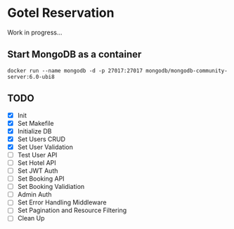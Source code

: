 # Gotel Reservation
Work in progress...

## Start MongoDB as a container
`docker run --name mongodb -d -p 27017:27017 mongodb/mongodb-community-server:6.0-ubi8`

## TODO

- [x] Init
- [x] Set Makefile
- [x] Initialize DB
- [x] Set Users CRUD
- [x] Set User Validation
- [ ] Test User API
- [ ] Set Hotel API
- [ ] Set JWT Auth
- [ ] Set Booking API
- [ ] Set Booking Validiation
- [ ] Admin Auth
- [ ] Set Error Handling Middleware
- [ ] Set Pagination and Resource Filtering
- [ ] Clean Up